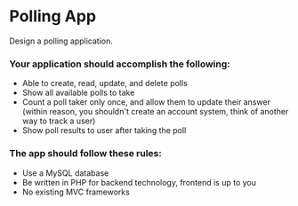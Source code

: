 # Polling App
Design a polling application.

### Your application should accomplish the following:
* Able to create, read, update, and delete polls
* Show all available polls to take
* Count a poll taker only once, and allow them to update their answer (within reason, you shouldn't create an account system, think of another way to track a user)
* Show poll results to user after taking the poll

### The app should follow these rules:
* Use a MySQL database
* Be written in PHP for backend technology, frontend is up to you
* No existing MVC frameworks
